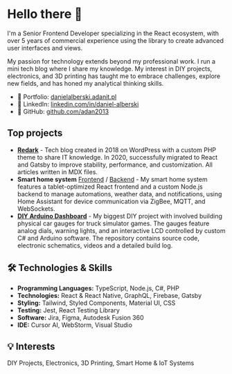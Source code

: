 # Hello there 👋

I'm a Senior Frontend Developer specializing in the React ecosystem, with over 5 years of commercial experience using the library to create advanced user interfaces and views.

My passion for technology extends beyond my professional work. I run a mini tech blog where I share my knowledge. My interest in DIY projects, electronics, and 3D printing has taught me to embrace challenges, explore new fields, and has honed my analytical thinking skills.

- 🔗 Portfolio: [danielalberski.adanit.pl](https://danielalberski.adanit.pl)
- 💼 LinkedIn: [linkedin.com/in/daniel-alberski](https://www.linkedin.com/in/daniel-alberski/)
- 🐙 GitHub: [github.com/adan2013](https://github.com/adan2013)

## Top projects

- [**Redark**](https://github.com/adan2013/Redark-Gatsby-Blog) - Tech blog created in 2018 on WordPress with a custom PHP theme to share IT knowledge. In 2020, successfully migrated to React and Gatsby to improve stability, performance, and customization. All articles written in MDX files.
- **Smart home system** [Frontend](https://github.com/adan2013/HA-Dashboard) / [Backend](https://github.com/adan2013/HA-Backend) - My smart home system features a tablet-optimized React frontend and a custom Node.js backend to manage automations, weather data, and notifications, using Home Assistant for device communication via ZigBee, MQTT, and WebSockets.
- [**DIY Arduino Dashboard**](https://github.com/adan2013/DIY-Arduino-Dashboard) - My biggest DIY project with involved building physical car gauges for truck simulator games. The gauges feature analog dials, warning lights, and an interactive LCD controlled by custom C# and Arduino software. The repository contains source code, electronic schematics, videos and a detailed build log.

## 🛠️ Technologies & Skills

- **Programming Languages:** TypeScript, Node.js, C#, PHP
- **Technologies:** React & React Native, GraphQL, Firebase, Gatsby
- **Styling:** Tailwind, Styled Components, Material UI, CSS 
- **Testing:** Jest, React Testing Library
- **Software:** Jira, Figma, Autodesk Fusion 360
- **IDE:** Cursor AI, WebStorm, Visual Studio 

## 💡 Interests

DIY Projects, Electronics, 3D Printing, Smart Home & IoT Systems 
